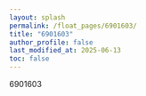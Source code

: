 ```yaml
---
layout: splash
permalink: /float_pages/6901603/
title: "6901603"
author_profile: false
last_modified_at: 2025-06-13
toc: false
---
```

 
6901603
